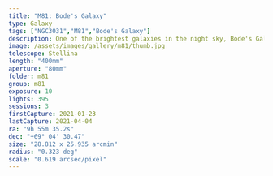 ```yaml
---
title: "M81: Bode's Galaxy"
type: Galaxy
tags: ["NGC3031","M81","Bode's Galaxy"]
description: One of the brightest galaxies in the night sky, Bode's Galaxy is believed to contain a black hole in the center that is 70 million times the mass of the sun.
image: /assets/images/gallery/m81/thumb.jpg
telescope: Stellina
length: "400mm"
aperture: "80mm"
folder: m81
group: m81
exposure: 10
lights: 395
sessions: 3
firstCapture: 2021-01-23 
lastCapture: 2021-04-04
ra: "9h 55m 35.2s"
dec: "+69° 04' 30.47"
size: "28.812 x 25.935 arcmin"
radius: "0.323 deg"
scale: "0.619 arcsec/pixel"
---
```

